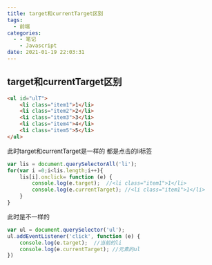 ```yaml
---
title: target和currentTarget区别
tags:
  - 前端
categories:
  - - 笔记
    - Javascript
date: 2021-01-19 22:03:31
---
```


## target和currentTarget区别

```html
<ul id="ulT">
    <li class="item1">1</li>
    <li class="item2">2</li>
    <li class="item3">3</li>
    <li class="item4">4</li>
    <li class="item5">5</li>
</ul>
```

此时target和currentTarget是一样的 都是点击的li标签

```javascript
var lis = document.querySelectorAll('li');
for(var i =0;i<lis.length;i++){
    lis[i].onclick= function (e) {
        console.log(e.target);  //<li class="item1">1</li>
        console.log(e.currentTarget); //<li class="item1">1</li>
    }
}
```

此时是不一样的

```javascript
var ul = document.querySelector('ul');
ul.addEventListener('click', function (e) {
    console.log(e.target);  //当前的li
    console.log(e.currentTarget); //元素的ul
})
```
